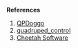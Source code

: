 **References**

1. [QPDoggo](https://github.com/Nate711/QPDoggo)
2. [quadruped_control](https://github.com/bostoncleek/quadruped_control)
3. [Cheetah Software](https://github.com/mit-biomimetics/Cheetah-Software)